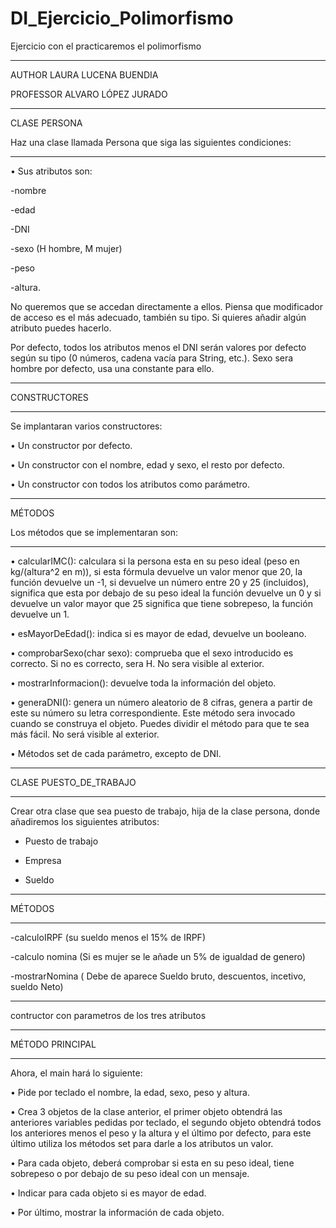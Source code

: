 # DI_Ejercicio_Polimorfismo
Ejercicio con el practicaremos el polimorfismo
__________
AUTHOR LAURA LUCENA BUENDIA

PROFESSOR ALVARO LÓPEZ JURADO
__________
CLASE PERSONA

Haz una clase llamada Persona que siga las siguientes condiciones:
__________
•  Sus atributos son: 

  -nombre
  
  -edad
  
  -DNI
  
  -sexo (H hombre, M mujer)
  
  -peso
  
  -altura. 
  
  No queremos que se accedan directamente a ellos. Piensa que modificador de acceso es el más adecuado, también su tipo. 
  Si quieres añadir algún atributo puedes hacerlo.
  
  Por defecto, todos los atributos menos el DNI serán valores por defecto según su tipo (0 números, cadena vacía para String, etc.). 
Sexo sera hombre por defecto, usa una constante para ello.

____________
CONSTRUCTORES
____________
Se implantaran varios constructores:

• 	Un constructor por defecto.

• 	Un constructor con el nombre, edad y sexo, el resto por defecto.

• 	Un constructor con todos los atributos como parámetro.

____________
MÉTODOS

Los métodos que se implementaran son:
____________

•  calcularIMC(): calculara si la persona esta en su peso ideal (peso en kg/(altura^2  en m)), 
si esta fórmula devuelve un valor menor que 20, la función devuelve un -1, si devuelve un número entre 20 y 25 (incluidos), 
significa que esta por debajo de su peso ideal la función devuelve un 0  y si devuelve un valor mayor que 25 significa que tiene sobrepeso, la función devuelve un 1. 

•  esMayorDeEdad(): indica si es mayor de edad, devuelve un booleano.

•  comprobarSexo(char sexo): comprueba que el sexo introducido es correcto. Si no es correcto, sera H. No sera visible al exterior.

•  mostrarInformacion(): devuelve toda la información del objeto.

•  generaDNI(): genera un número aleatorio de 8 cifras, genera a partir de este su número su letra correspondiente. Este método sera invocado cuando se construya el objeto. Puedes dividir el método para que te sea más fácil. No será visible al exterior.

•  Métodos set de cada parámetro, excepto de DNI.

__________________
CLASE PUESTO_DE_TRABAJO
__________________
Crear otra clase que sea puesto de trabajo, hija de la clase persona, donde añadiremos los siguientes atributos:

- Puesto de trabajo

- Empresa

- Sueldo


____________
MÉTODOS
____________

-calculoIRPF (su sueldo menos el 15% de IRPF)

-calculo nomina (Si es mujer se le añade un 5% de igualdad de genero)

-mostrarNomina ( Debe de aparece Sueldo bruto, descuentos, incetivo, sueldo Neto)
____________
contructor con parametros de los tres atributos
____________


MÉTODO PRINCIPAL
________________________
Ahora, el main hará lo siguiente:

•  Pide por teclado el nombre, la edad, sexo, peso y altura.

• Crea 3 objetos de la clase anterior, el primer objeto obtendrá las anteriores variables pedidas por teclado, el segundo objeto obtendrá todos los anteriores menos el peso y la altura y el último por defecto, para este último utiliza los métodos set para darle a los atributos un valor.

• Para cada objeto, deberá comprobar si esta en su peso ideal, tiene sobrepeso o por debajo de su peso ideal con un mensaje.

• Indicar para cada objeto si es mayor de edad.

• Por último, mostrar la información de cada objeto.

